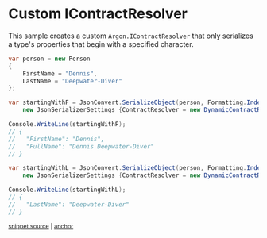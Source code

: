 # Custom IContractResolver

This sample creates a custom `Argon.IContractResolver` that only serializes a type's properties that begin with a specified character.

<!-- snippet: CustomContractResolverUsage -->
<a id='snippet-customcontractresolverusage'></a>
```cs
var person = new Person
{
    FirstName = "Dennis",
    LastName = "Deepwater-Diver"
};

var startingWithF = JsonConvert.SerializeObject(person, Formatting.Indented,
    new JsonSerializerSettings {ContractResolver = new DynamicContractResolver('F')});

Console.WriteLine(startingWithF);
// {
//   "FirstName": "Dennis",
//   "FullName": "Dennis Deepwater-Diver"
// }

var startingWithL = JsonConvert.SerializeObject(person, Formatting.Indented,
    new JsonSerializerSettings {ContractResolver = new DynamicContractResolver('L')});

Console.WriteLine(startingWithL);
// {
//   "LastName": "Deepwater-Diver"
// }
```
<sup><a href='/src/ArgonTests/Documentation/Samples/Serializer/CustomContractResolver.cs#L36-L61' title='Snippet source file'>snippet source</a> | <a href='#snippet-customcontractresolverusage' title='Start of snippet'>anchor</a></sup>
<!-- endSnippet -->
